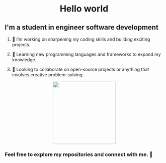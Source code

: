 
<h1 align="center"> Hello world</h1>
<h2 align="left" height="50px">I'm a student in engineer software development</h2>

<ol>
<li><p align="left" height="20px">🔭 I’m working on sharpening my coding skills and building exciting projects.</p></li>
<li><p align="left" height="20px">🌱 Learning new programming languages and frameworks to expand my knowledge.</p></li>
<li><p align="left" height="20px">👯 Looking to collaborate on open-source projects or anything that involves creative problem-solving.</p></li>
</ol>

<div align="center">
  <img src="https://mir-s3-cdn-cf.behance.net/project_modules/max_1200/348e84165485635.66548e472c62a.png" height="199px" />
</div>

<div align="center">
  <h3 align="left"> Feel free to explore my repositories and connect with me. 🚀</h3> 
</div>
